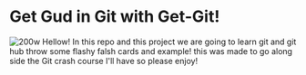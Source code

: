 # Get Gud in Git with Get-Git!

![200w](https://github.com/user-attachments/assets/75639435-81b5-42e3-81b4-81ebfbc4fcb4)  Hellow! In this repo and this project we are going to learn git and git hub throw some flashy falsh cards and example! this was made to go along side the Git crash course I'll have so please enjoy!



